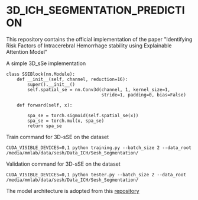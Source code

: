 # 3D_ICH_SEGMENTATION_PREDICTION
This repository contains the official implementation of the paper "Identifying Risk Factors of Intracerebral Hemorrhage stability using Explainable Attention Model"

A simple 3D_sSe implementation
```
class SSEBlock(nn.Module):
    def __init__(self, channel, reduction=16):
        super().__init__()
        self.spatial_se = nn.Conv3d(channel, 1, kernel_size=1,
                                    stride=1, padding=0, bias=False)

    def forward(self, x):

        spa_se = torch.sigmoid(self.spatial_se(x))
        spa_se = torch.mul(x, spa_se)
        return spa_se
```
Train command for 3D-sSE on the dataset 
```
CUDA_VISIBLE_DEVICES=0,1 python training.py --batch_size 2 --data_root /media/mmlab/data/sesh/Data_ICH/Sesh_Segmentation/ 
```
Validation command for 3D-sSE on the dataset
```
CUDA_VISIBLE_DEVICES=0,1 python tester.py --batch_size 2 --data_root /media/mmlab/data/sesh/Data_ICH/Sesh_Segmentation/
```
The model architecture is adopted from this [repository](https://github.com/wolny/pytorch-3dunet)

